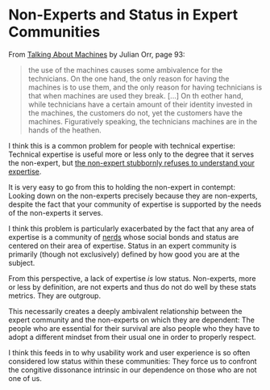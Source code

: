 # Non-Experts and Status in Expert Communities

From [Talking About Machines](https://amzn.to/2WYeYew) by Julian Orr, page 93:

> the use of the machines causes some ambivalence for the technicians. On the one hand, the only reason for having the machines is to use them, and the only reason for having technicians is that when machines are used they break. [...] On th eother hand, while technicians have a certain amount of their identity invested in the machines, the customers do not, yet the customers have the machines. Figuratively speaking, the technicians machines are in the hands of the heathen.

I think this is a common problem for people with technical expertise: Technical expertise is useful more or less only to the degree that it serves the non-expert, but [the non-expert stubbornly refuses to understand your expertise](https://notebook.drmaciver.com/posts/2020-03-08-08:53.html).

It is very easy to go from this to holding the non-expert in contempt: Looking down on the non-experts precisely because they are non-experts, despite the fact that your community of expertise is supported by the needs of the non-experts it serves.

I think this problem is particularly exacerbated by the fact that any area of expertise is a community of [nerds](https://notebook.drmaciver.com/posts/2020-03-07-07:38.html) whose social bonds and status are centered on their area of expertise.
Status in an expert community is primarily (though not exclusively) defined by how good you are at the subject.

From this perspective, a lack of expertise *is* low status. Non-experts, more or less by definition, are not experts and thus do not do well by these stats metrics. They are outgroup.

This necessarily creates a deeply ambivalent relationship between the expert community and the non-experts on which they are dependent: The people who are essential for their survival are also people who they have to adopt a different mindset from their usual one in order to properly respect.

I think this feeds in to why usability work and user experience is so often considered low status within these communities: They force us to confront the congitive dissonance intrinsic in our dependence on those who are not one of us.
